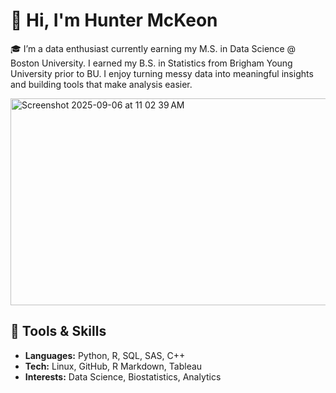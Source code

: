 # 👋 Hi, I'm **Hunter McKeon**
🎓 I’m a data enthusiast currently earning my M.S. in Data Science @ Boston University. I earned my B.S. in Statistics from Brigham Young University prior to BU. I enjoy turning messy data into meaningful insights and building tools that make analysis easier.

<img width="734" height="331" alt="Screenshot 2025-09-06 at 11 02 39 AM" src="https://github.com/user-attachments/assets/03030092-645e-48e8-9b6d-e16b94ac4cba" />

## 🔧 Tools & Skills
- **Languages:** Python, R, SQL, SAS, C++
- **Tech:** Linux, GitHub, R Markdown, Tableau
- **Interests:** Data Science, Biostatistics, Analytics
